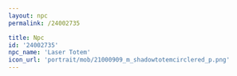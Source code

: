 ```yaml
---
layout: npc
permalink: /24002735

title: Npc
id: '24002735'
npc_name: 'Laser Totem'
icon_url: 'portrait/mob/21000909_m_shadowtotemcirclered_p.png'
---
```

